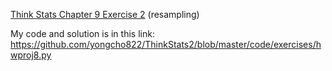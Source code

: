 [Think Stats Chapter 9 Exercise 2](http://greenteapress.com/thinkstats2/html/thinkstats2010.html#toc90) (resampling)

My code and solution is in this link: https://github.com/yongcho822/ThinkStats2/blob/master/code/exercises/hwproj8.py
